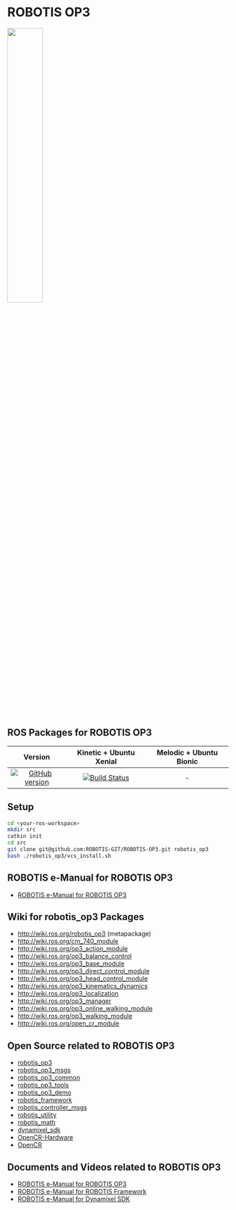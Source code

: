 # ROBOTIS OP3
<img src="https://github.com/ROBOTIS-GIT/emanual/blob/master/assets/images/platform/op3/default_op3.jpg" width="40%" />  

## ROS Packages for ROBOTIS OP3
|Version|Kinetic + Ubuntu Xenial|Melodic + Ubuntu Bionic|
|:---:|:---:|:---:|
|[![GitHub version](https://badge.fury.io/gh/ROBOTIS-GIT%2FROBOTIS-OP3.svg)](https://badge.fury.io/gh/ROBOTIS-GIT%2FROBOTIS-OP3)|[![Build Status](https://travis-ci.org/ROBOTIS-GIT/ROBOTIS-OP3.svg?branch=kinetic-devel)](https://travis-ci.org/ROBOTIS-GIT/ROBOTIS-OP3)|-|

## Setup
```bash
cd <your-ros-workspace>
mkdir src
catkin init
cd src
git clone git@github.com:ROBOTIS-GIT/ROBOTIS-OP3.git robotis_op3
bash ./robotis_op3/vcs_install.sh
```

## ROBOTIS e-Manual for ROBOTIS OP3
- [ROBOTIS e-Manual for ROBOTIS OP3](http://emanual.robotis.com/docs/en/platform/op3/introduction/)

## Wiki for robotis_op3 Packages
- http://wiki.ros.org/robotis_op3 (metapackage)
- http://wiki.ros.org/cm_740_module
- http://wiki.ros.org/op3_action_module
- http://wiki.ros.org/op3_balance_control
- http://wiki.ros.org/op3_base_module
- http://wiki.ros.org/op3_direct_control_module
- http://wiki.ros.org/op3_head_control_module
- http://wiki.ros.org/op3_kinematics_dynamics
- http://wiki.ros.org/op3_localization
- http://wiki.ros.org/op3_manager
- http://wiki.ros.org/op3_online_walking_module
- http://wiki.ros.org/op3_walking_module
- http://wiki.ros.org/open_cr_module

## Open Source related to ROBOTIS OP3
- [robotis_op3](https://github.com/ROBOTIS-GIT/ROBOTIS-OP3)
- [robotis_op3_msgs](https://github.com/ROBOTIS-GIT/ROBOTIS-OP3-msgs)
- [robotis_op3_common](https://github.com/ROBOTIS-GIT/ROBOTIS-OP3-Common)
- [robotis_op3_tools](https://github.com/ROBOTIS-GIT/ROBOTIS-OP3-Tools)
- [robotis_op3_demo](https://github.com/ROBOTIS-GIT/ROBOTIS-OP3-Demo)
- [robotis_framework](https://github.com/ROBOTIS-GIT/ROBOTIS-Framework)
- [robotis_controller_msgs](https://github.com/ROBOTIS-GIT/ROBOTIS-Framework-msgs)
- [robotis_utility](https://github.com/ROBOTIS-GIT/ROBOTIS-Utility)
- [robotis_math](https://github.com/ROBOTIS-GIT/ROBOTIS-Math)
- [dynamixel_sdk](https://github.com/ROBOTIS-GIT/DynamixelSDK)
- [OpenCR-Hardware](https://github.com/ROBOTIS-GIT/OpenCR-Hardware)
- [OpenCR](https://github.com/ROBOTIS-GIT/OpenCR)

## Documents and Videos related to ROBOTIS OP3
- [ROBOTIS e-Manual for ROBOTIS OP3](http://emanual.robotis.com/docs/en/platform/op3/introduction/)
- [ROBOTIS e-Manual for ROBOTIS Framework](http://emanual.robotis.com/docs/en/software/robotis_framework_packages/)
- [ROBOTIS e-Manual for Dynamixel SDK](http://emanual.robotis.com/docs/en/software/dynamixel/dynamixel_sdk/overview/)
